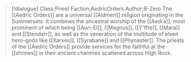 >[!dialogue] Class;Priest Faction;AedricOrders Author;R-Zero
The [[Aedric Orders]] are a universal [[Aldmeri]] religion originating in the Summersets. It combines the ancestral worship of the [[Aedra]], most prominent of which being [[Auri-El]], [[Magnus]], [[Y'ffre]], [[Mara]] and [[Stendarr]], as well as the veneration of the multitude of  elven hero-gods like [[Xarxes]], [[Syrabane]] and [[Phynaster]]. The priests of the [[Aedric Orders]] provide services for the faithful at the [[shrines]] in their ancient chantries scattered across High Rock.

